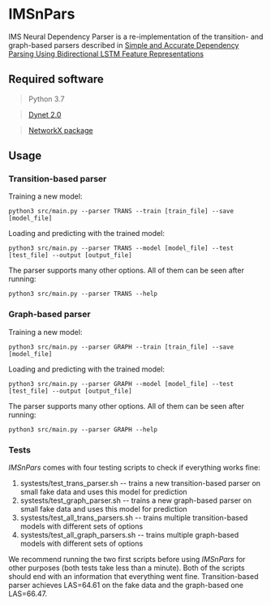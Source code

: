 # IMSnPars

IMS Neural Dependency Parser is a re-implementation of the transition- and graph-based parsers described in [Simple and Accurate Dependency Parsing
Using Bidirectional LSTM Feature Representations](https://aclweb.org/anthology/Q16-1023)

## Required software

> Python 3.7

> [Dynet 2.0](http://dynet.io/)

> [NetworkX package](https://networkx.github.io/)

## Usage

### Transition-based parser

Training a new model:
```
python3 src/main.py --parser TRANS --train [train_file] --save [model_file]
```

Loading and predicting with the trained model:
```
python3 src/main.py --parser TRANS --model [model_file] --test  [test_file] --output [output_file]
```

The parser supports many other options. All of them can be seen after running:
```
python3 src/main.py --parser TRANS --help
```

### Graph-based parser

Training a new model:
```
python3 src/main.py --parser GRAPH --train [train_file] --save [model_file]
```

Loading and predicting with the trained model:
```
python3 src/main.py --parser GRAPH --model [model_file] --test  [test_file] --output [output_file]
```

The parser supports many other options. All of them can be seen after running:
```
python3 src/main.py --parser GRAPH --help
```

### Tests

*IMSnPars* comes with four testing scripts to check if everything works fine:
1. systests/test_trans_parser.sh -- trains a new transition-based parser on small fake data and uses this model for prediction
2. systests/test_graph_parser.sh -- trains a new graph-based parser on small fake data and uses this model for prediction
3. systests/test_all_trans_parsers.sh -- trains multiple transition-based models with different sets of options
4. systests/test_all_graph_parsers.sh -- trains multiple graph-based models with different sets of options

We recommend running the two first scripts before using *IMSnPars* for other purposes (both tests take less than a minute). Both of the scripts should end with an information that everything went fine. Transition-based parser achieves LAS=64.61 on the fake data and the graph-based one LAS=66.47.
